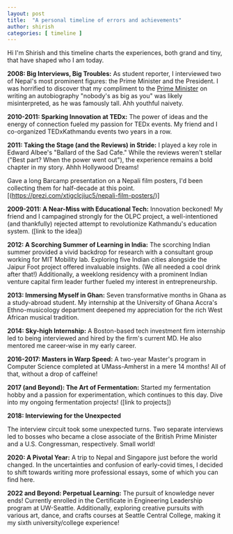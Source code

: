 ```yaml
---
layout: post
title:  "A personal timeline of errors and achievements"
author: shirish
categories: [ timeline ]
---
```


Hi I'm Shirish and this timeline charts the experiences, both grand and tiny, that have shaped who I am today.

**2008: Big Interviews, Big Troubles:** As student reporter, I interviewed two of Nepal's most prominent figures: the Prime Minister and the President. I was horrified to discover that my compliment to the [Prime Minister](https://en.wikipedia.org/wiki/Girija_Prasad_Koirala) on writing an autobiography "nobody's as big as you" was likely misinterpreted, as he was famously tall. Ahh youthful naivety.

**2010-2011: Sparking Innovation at TEDx:** The power of ideas and the energy of connection fueled my passion for TEDx events. My friend and I co-organized TEDxKathmandu events two years in a row.

**2011: Taking the Stage (and the Reviews) in Stride:** I played a key role in Edward Albee's "Ballard of the Sad Cafe." While the reviews weren't stellar ("Best part? When the power went out"), the experience remains a bold chapter in my story. Ahhh Hollywood Dreams!

Gave a long Barcamp presentation on a Nepali film posters, I'd been collecting them for half-decade at this point. [(https://prezi.com/xtigclcjiuc5/nepali-film-posters/)]

**2009-2011: A Near-Miss with Educational Tech:** Innovation beckoned! My friend and I campagined strongly for the OLPC project, a well-intentioned (and thankfully) rejected attempt to revolutionize Kathmandu's education system. ([link to the idea])

**2012: A Scorching Summer of Learning in India:** The scorching Indian summer provided a vivid backdrop for research with a consultant group working for MIT Mobility lab. Exploring five Indian cities alongside the Jaipur Foot project offered invaluable insights. (We all needed a cool drink after that!)  Additionally, a weeklong residency with a prominent Indian venture capital firm leader further fueled my interest in entrepreneurship.

**2013: Immersing Myself in Ghan:** Seven transformative months in Ghana as a study-abroad student. My internship at the University of Ghana Accra's Ethno-musicology department deepened my appreciation for the rich West African musical tradition.

**2014: Sky-high Internship:** A Boston-based tech investment firm internship led to being interviewed and hired by the firm's current MD. He also mentored me career-wise in my early career.

**2016-2017: Masters in Warp Speed:** A two-year Master's program in Computer Science completed at UMass-Amherst in a mere 14 months! All of that, without a drop of caffeine!

**2017 (and Beyond): The Art of Fermentation:** Started my fermentation hobby and a passion for experimentation, which continues to this day.  Dive into my ongoing fermentation projects! ([link to projects])

**2018: Interviewing for the Unexpected**

The interview circuit took some unexpected turns.  Two separate interviews led to bosses who became a close associate of the British Prime Minister and a U.S. Congressman, respectively. Small world!

**2020: A Pivotal Year:** A trip to Nepal and Singapore just before the world changed. In the uncertainties and confusion of early-covid times, I decided to shift towards writing more professional essays, some of which you can find here.

**2022 and Beyond: Perpetual Learning:** The pursuit of knowledge never ends!  Currently enrolled in the Certificate in Engineering Leadership program at UW-Seattle.  Additionally, exploring creative pursuits with various art, dance, and crafts courses at Seattle Central College, making it my sixth university/college experience!